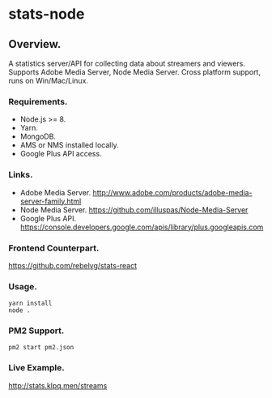 # stats-node

## Overview.
A statistics server/API for collecting data about streamers and viewers.
Supports Adobe Media Server, Node Media Server.
Cross platform support, runs on Win/Mac/Linux.

### Requirements.
 - Node.js >= 8.
 - Yarn.
 - MongoDB.
 - AMS or NMS installed locally.
 - Google Plus API access.

### Links.
 - Adobe Media Server. http://www.adobe.com/products/adobe-media-server-family.html
 - Node Media Server. https://github.com/illuspas/Node-Media-Server
 - Google Plus API. https://console.developers.google.com/apis/library/plus.googleapis.com

### Frontend Counterpart.
https://github.com/rebelvg/stats-react

### Usage.
```
yarn install
node .
```

### PM2 Support.
```
pm2 start pm2.json
```

### Live Example.
http://stats.klpq.men/streams
